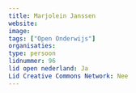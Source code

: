 ```yaml
---
title: Marjolein Janssen
website: 
image: 
tags: ["Open Onderwijs"]
organisaties:
type: persoon
lidnummer: 96
lid open nederland: Ja
Lid Creative Commons Network: Nee
---
```


